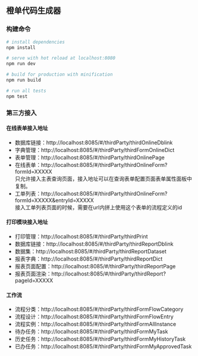 ## 橙单代码生成器
### 构建命令
``` bash
# install dependencies
npm install

# serve with hot reload at localhost:8080
npm run dev

# build for production with minification
npm run build

# run all tests
npm test
```

### 第三方接入
#### 在线表单接入地址
- 数据库链接：http://localhost:8085/#/thirdParty/thirdOnlineDblink   
- 字典管理：http://localhost:8085/#/thirdParty/thirdFormOnlineDict   
- 表单管理：http://localhost:8085/#/thirdParty/thirdOnlinePage   
- 在线表单：http://localhost:8085/#/thirdParty/thirdOnlineForm?formId=XXXXX   
  只允许接入主表查询页面，接入地址可以在查询表单配置页面表单属性面板中复制。   
- 工单列表：http://localhost:8085/#/thirdParty/thirdOnlineForm?formId=XXXXX&entryId=XXXXX   
  接入工单列表页面的时候，需要在url内拼上使用这个表单的流程定义的id
#### 打印模块接入地址
- 打印管理：http://localhost:8085/#/thirdParty/thirdPrint
- 数据库链接：http://localhost:8085/#/thirdParty/thirdReportDblink
- 数据集：http://localhost:8085/#/thirdParty/thirdReportDataset
- 报表字典：http://localhost:8085/#/thirdParty/thirdReportDict
- 报表页面配置：http://localhost:8085/#/thirdParty/thirdReportPage
- 报表页面渲染：http://localhost:8085/#/thirdParty/thirdReport?pageId=XXXXX
#### 工作流
- 流程分类：http://localhost:8085/#/thirdParty/thirdFormFlowCategory
- 流程设计：http://localhost:8085/#/thirdParty/thirdFormFlowEntry
- 流程实例：http://localhost:8085/#/thirdParty/thirdFormAllInstance
- 待办任务：http://localhost:8085/#/thirdParty/thirdFormMyTask
- 历史任务：http://localhost:8085/#/thirdParty/thirdFormMyHistoryTask
- 已办任务：http://localhost:8085/#/thirdParty/thirdFormMyApprovedTask